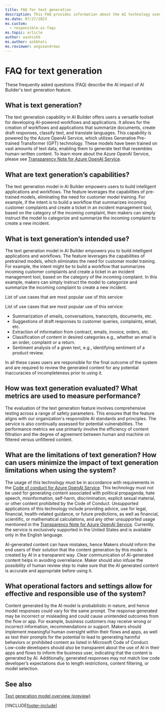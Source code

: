 ```yaml
---
title: FAQ for text generation
description: This FAQ provides information about the AI technology used in the text generation model, along with key considerations and details about how the AI is used, how it was tested and evaluated, and any specific limitations.
ms.date: 07/27/2023
ms.custom: 
  - responsible-ai-faqs
ms.topic: article
author: aashishb
ms.author: ashbhati
ms.reviewer: angieandrews
---
```


# FAQ for text generation

These frequently asked questions (FAQ) describe the AI impact of AI Builder's text generation feature.

## What is text generation?

The text generation capability in AI Builder offers users a versatile toolset for developing AI-powered workflows and applications. It allows for the creation of workflows and applications that summarize documents, create draft responses, classify text, and translate languages. This capability is powered by the Azure OpenAI Service, which utilizes Generative Pre-trained Transformer (GPT) technology. These models have been trained on vast amounts of text data, enabling them to generate text that resembles human-written content. To learn more about the Azure OpenAI Service, please see [Transparency Note for Azure OpenAI Service](/legal/cognitive-services/openai/transparency-note?tabs=text).

## What are text generation’s capabilities?

The text generation model in AI Builder empowers users to build intelligent applications and workflows. The feature leverages the capabilities of pre-trained models, eliminating the need for customer model training. For example, if the intent is to build a workflow that summarizes incoming customer complaints and create a ticket in an incident management tool, based on the category of the incoming complaint, then makers can simply instruct the model to categorize and summarize the incoming complaint to create a new incident.

## What is text generation’s intended use?

The text generation model in AI Builder empowers you to build intelligent applications and workflows. The feature leverages the capabilities of pretrained models, which eliminates the need for customer model training. For example, the intent might be to build a workflow that summarizes incoming customer complaints and create a ticket in an incident management tool, based on the category of the incoming complaint. In this example, makers can simply instruct the model to categorize and summarize the incoming complaint to create a new incident.

List of use cases that are most popular use of this service:

List of use cases that are most popular use of this service:
- Summarization of emails, conversations, transcripts, documents, etc.
- Suggestions of draft responses to customer queries, complaints, email, etc.
- Extraction of information from contract, emails, invoice, orders, etc.
- Classification of content in desired categories e.g., whether an email is an order, complaint or a return.
- Sentiment analysis of a given text, e.g., identifying sentiment of a product review.

In all these cases users are responsible for the final outcome of the system and are required to review the generated content for any potential inaccuracies of incompleteness prior to using it.

## How was text generation evaluated? What metrics are used to measure performance?

The evaluation of the text generation feature involves comprehensive testing across a range of safety parameters. This ensures that the feature aligns with our organization's responsible AI standards and principles. The service is also continually assessed for potential vulnerabilities. The performance metrics we use primarily involve the efficiency of content filtration and the degree of agreement between human and machine on filtered versus unfiltered content.

## What are the limitations of text generation? How can users minimize the impact of text generation limitations when using the system?

 The usage of this technology must be in accordance with requirements in the [Code of conduct for Azure OpenAI Service](/legal/cognitive-services/openai/code-of-conduct). This technology must not be used for generating content associated with political propaganda, hate speech, misinformation, self-harm, discrimination, explicit sexual material, or other content prohibited by the Code of Conduct. Unsupported applications of this technology include providing advice, use for legal, financial, health-related guidance, or future predictions, as well as financial, scientific, or mathematical calculations, and any other unsupported usage mentioned in the [Transparency Note for Azure OpenAI Service](/legal/cognitive-services/openai/transparency-note?tabs=text). Currently, the service is exclusively supported in the United States and is available only in the English language.

AI-generated content can have mistakes, hence Makers should inform the end users of their solution that the content generation by this model is created by AI in a transparent way. Clear communication of AI-generated content helps in avoiding overreliance. Maker should also infuse the possibility of human review step to make sure that the AI generated content is accurate and appropriate before using it.

## What operational factors and settings allow for effective and responsible use of the system?

Content generated by the AI model is probabilistic in nature, and hence model responses could vary for the same prompt. The response generated may be incorrect or misleading and could cause unintended outcomes from the flow or app. For example, business customers may receive wrong or incorrect information, recommendations or support. Makers should implement meaningful human oversight within their flows and apps, as well as test their prompts for the potential to lead to generating harmful behaviors or prohibited content as listed in Microsoft Code of Conduct. Low-code developers should also be transparent about the use of AI in their apps and flows to inform the business user, indicating that the content is generated by AI. Additionally, generated responses may not match low code developer’s expectations due to length restrictions, content filtering, or model selection.

## See also

[Text generation model overview (preview)](prebuilt-azure-openai.md)

[!INCLUDE[footer-include](./includes/footer-banner.md)]
